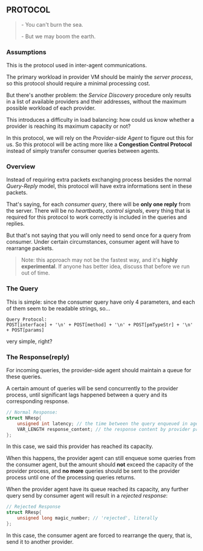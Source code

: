 ## PROTOCOL

> \- You can't burn the sea.
>
> \- But we may boom the earth.

### Assumptions

This is the protocol used in inter-agent communications.

The primary workload in provider VM should be mainly the *server process*, so this protocol should require a minimal processing cost.

But there's another problem: the *Service Discovery* procedure only results in a list of available providers and their addresses, without the maximum possible workload of each provider.

This introduces a difficulty in load balancing: how could us know whether a provider is reaching its maximum capacity or not?

In this protocol, we will rely on the *Provider-side Agent* to figure out this for us. So this protocol will be acting more like a **Congestion Control Protocol** instead of simply transfer consumer queries between agents.

### Overview

Instead of requiring extra packets exchanging process besides the normal *Query-Reply* model, this protocol will have extra informations sent in these packets.

That's saying, for each *consumer query*, there will be **only one reply** from the server. There will be no *heartbeats*, *control signals*, every thing that is required for this protocol to work correctly is included in the queries and replies.

But that's not saying that you will only need to send once for a query from consumer. Under certain circumstances, consumer agent will have to rearrange packets.

> Note: this approach may not be the fastest way, and it's **highly experimental**. If anyone has better idea, discuss that before we run out of time.

### The Query

This is simple: since the consumer query have only 4 parameters, and each of them seem to be readable strings, so...

```text
Query Protocol:
POST[interface] + '\n' + POST[method] + '\n' + POST[pmTypeStr] + '\n' + POST[params]
```

very simple, right?



### The Response(reply)

For incoming queries, the provider-side agent should maintain a queue for these queries.

A certain amount of queries will be send concurrently to the provider process, until significant lags happened between a query and its corresponding response.

```C
// Normal Response:
struct NResp{
    unsigned int latency; // the time between the query enqueued in agent and response are finally sent by provider process, in us
    VAR_LENGTH response_content; // the response content by provider process.
};
```

In this case, we said this provider has reached its capacity.

When this happens, the provider agent can still enqueue some queries from the consumer agent, but the amount should **not** exceed the capacity of the provider process, and **no more** queries should be sent to the provider process until one of the processing queries returns.

When the provider agent have its queue reached its capacity, any further query send by consumer agent will result in a *rejected response*:

```C
// Rejected Response
struct RResp{
    unsigned long magic_number; // 'rejected', literally
};
```

In this case, the consumer agent are forced to rearrange the query, that is, send it to another provider.
